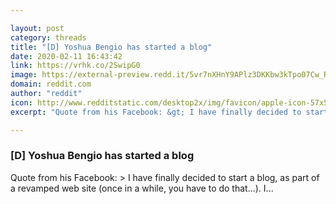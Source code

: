 ```yaml
---

layout: post
category: threads
title: "[D] Yoshua Bengio has started a blog"
date: 2020-02-11 16:43:42
link: https://vrhk.co/2SwipG0
image: https://external-preview.redd.it/5vr7nXHnY9APlz3DKKbw3kTpo07Cw_R9a0EhLGFvGx4.jpg?width=800&height=418.848167539&auto=webp&s=bc4cde8685f5e75c484a09c2bfce7fc5900df884
domain: reddit.com
author: "reddit"
icon: http://www.redditstatic.com/desktop2x/img/favicon/apple-icon-57x57.png
excerpt: "Quote from his Facebook: &gt; I have finally decided to start a blog, as part of a revamped web site (once in a while, you have to do that...). I..."

---
```


### [D] Yoshua Bengio has started a blog

Quote from his Facebook: &gt; I have finally decided to start a blog, as part of a revamped web site (once in a while, you have to do that...). I...
